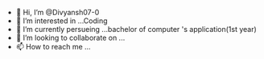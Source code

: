 - 👋 Hi, I’m @Divyansh07-0
- 👀 I’m interested in ...Coding
- 🌱 I’m currently persueing  ...bachelor of computer 's application(1st year)
- 💞️ I’m looking to collaborate on ...
- 📫 How to reach me ...

<!---
Divyansh07-0/Divyansh07-0 is a ✨ special ✨ repository because its `README.md` (this file) appears on your GitHub profile.
You can click the Preview link to take a look at your changes.
--->
